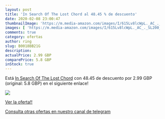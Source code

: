 ```yaml
---
layout: post
title: 'In Search Of The Lost Chord al 48.45 % de descuento'
date: 2020-02-08 23:00:47
thumbnailImage: 'https://m.media-amazon.com/images/I/615Lv8lcWpL._AC_._SL200_.jpg'
images: [ 'https://m.media-amazon.com/images/I/615Lv8lcWpL._AC_._SL200_.jpg' ]
comments: true
category: ofertas
author: ring
slug: B0018BB21G
description:
actualPrice: 2.99 GBP
comparePrice: 5.8 GBP
inStock: true
---
```


Está [In Search Of The Lost Chord](https://www.amazon.com/dp/B0018BB21G/?tag=redken08-20) con 48.45 de descuento por 2.99 GBP (original: 5.8 GBP) en el siguiente enlace!

[![](https://m.media-amazon.com/images/I/615Lv8lcWpL._AC_._SL200_.jpg)](https://www.amazon.com/dp/B0018BB21G/?tag=redken08-20)

[Ver la oferta!!](https://www.amazon.com/dp/B0018BB21G/?tag=redken08-20)

[Consulta otras ofertas en nuestro canal de telegram](https://t.me/s/ofertas25)
